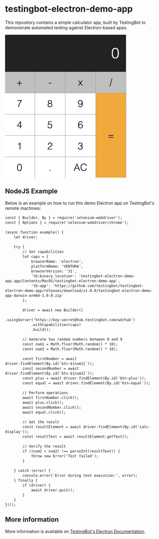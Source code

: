 # testingbot-electron-demo-app

This repository contains a simple calculator app, built by TestingBot to demonstrate automated testing against Electron-based apps.

![Electron Calculator App](screenshot.jpg?raw=true "Electron Demo App")

## NodeJS Example

Below is an example on how to run this demo Electron app on TestingBot's remote machines:

```nodejs
const { Builder, By } = require('selenium-webdriver');
const { Options } = require('selenium-webdriver/chrome');

(async function example() {
    let driver;

    try {
        // Set capabilities
        let caps = {
            browserName: 'electron',
            platformName: 'VENTURA',
            browserVersion: '31',
            'tb:binary_location': 'testingbot-electron-demo-app.app/Contents/MacOS/testingbot-electron-demo-app',
            'tb:app': 'https://github.com/testingbot/testingbot-electron-demo-app/releases/download/v1.0.0/testingbot-electron-demo-app-darwin-arm64-1.0.0.zip'
        };

        driver = await new Builder()
            .usingServer('https://key:secret@hub.testingbot.com/wd/hub')
            .withCapabilities(caps)
            .build();

        // Generate two random numbers between 0 and 9
        const num1 = Math.floor(Math.random() * 10);
        const num2 = Math.floor(Math.random() * 10);

        const firstNumber = await driver.findElement(By.id(`btn-${num1}`));
        const secondNumber = await driver.findElement(By.id(`btn-${num2}`));
        const plus = await driver.findElement(By.id('btn-plus'));
        const equal = await driver.findElement(By.id('btn-equal'));

        // Perform operations
        await firstNumber.click();
        await plus.click();
        await secondNumber.click();
        await equal.click();

        // Get the result
        const resultElement = await driver.findElement(By.id('calc-display'));
        const resultText = await resultElement.getText();

        // Verify the result
        if ((num1 + num2) !== parseInt(resultText)) {
            throw new Error('Test failed');
        }

    } catch (error) {
        console.error('Error during test execution:', error);
    } finally {
        if (driver) {
            await driver.quit();
        }
    }
})();
```

## More information

More information is available on [TestingBot's Electron Documentation](https://testingbot.com/support/electron).